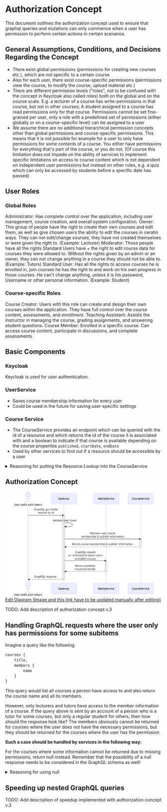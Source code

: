 # Authorization Concept

This document outlines the authorization concept used to ensure that graphql queries and mutations can only commence when a user has permission to perform certain actions in certain scenarios.

## General Assumptions, Conditions, and Decisions Regarding the Concept

* There exist global permissions (permissions for creating new courses etc.), which are not specific to a certain course
* Also for each user, there exist course-specific permissions (permissions view the course, to modify the course, upload material etc.)
* There are different permission levels ("roles", not to be confused with the concept in Keycloak also called roles) both on the global and on the course scale. E.g. a lecturer of a course has write-permissions in that course, but not in other courses; A student assigned to a course has read permissions only for that course. Permissions cannot be set fine-grained per user, only a role with a predefined set of permissions (either globally or on a course-specific level) can be assigned to a user
* We assume there are no additional hierarchical permission concepts other than global permissions and course-specific permissions. This means that it is not possible for example for a user to only have permissions for some contents of a course. You either have permissions for everything that's part of the course, or you do not. (Of course this limitation does not impede on the ability of services to implement specific limitations on access to course content which is not dependent on independent user permissions but instead on other rules, e.g. a quiz which can only be accessed by students before a specific date has passed)

## User Roles
### Global Roles
Administrator: Has complete control over the application, including user management, course creation, and overall system configuration.
Owner: This group of people have the right to create their own courses and edit them, as well as give chosen users the ability to edit the courses in ceratin ways. They can not edit/change courses, they have not created themselves or were given the right to. (Example: Lecturer)
Moderator: Those people have all the rights Standard Users have + the right to edit course data for courses they were allowed to. Without the rights given by an admin or an owner, they can not change anything in a course they should not be able to. (Example: Tutors)
Standard User: Has all the rights to access courses he is enrolled in, join courses he has the right to and work on his own progress in those courses. He can't change anything, unless it is his password, Username or other personal information. (Example: Student)

### Course-specific Roles
Course Creator: Users with this role can create and design their own courses within the application. They have full control over the course content, assessments, and enrollment.
Teaching Assistant: Assists the instructor in managing the course, grading assignments, and answering student questions.
Course Member: Enrolled in a specific course. Can access course content, participate in discussions, and complete assessments.


## Basic Components
### Keycloak

Keycloak is used for user authentication.

### UserService

* Saves course membership information for every user
* Could be used in the future for saving user-specific settings

### Course Service

* The CourseService provides an endpoint which can be queried with the id of a resource and which returns the id of the course it is associated with and a boolean to indicate if that course is available depending on the course properties `published`, `startDate`, `endDate`
* Used by other services to find out if a resource should be accessible by a user

<details>
<summary>Reasoning for putting the Resource Lookup into the CourseService</summary>

Originally it was planned to have the resource<->course lookup in its own service. However, it was noticed that a resource's availability for a user is not just dependent on if the user has access to the course, but also on if the course is currently published and available. This would have required another request by a service to the CourseService to retrieve this information.

For this reason the resource<->course lookup was consolidated into the CourseService, which can then provide an endpoint for other services to return all necessary information regarding a resource's availability to a user. 

</details>

## Authorization Concept

![](/images/authorization-backtracking.png)
[Edit Diagram (Image and this link have to be updated manually after editing)](https://mermaid.live/edit#pako:eNqNU01PwzAM_StRDnxITNwrtAtIu7ADTHDqxU281VqbFCfpNE377yRt2boVJHpIU388v1fbB6msRplJh18BjcIXgg1DnRsRH1DesvhwyAJc_77bkS8FhHh4u0Vz30c2wJ4UNWC8WIDHHeynjiVqghVySwqn3mcb2OHJ3Qf0Z6o8m88H4EwsGJry7VVs0Is6gT4VPGdUlrUTxV6QPvGnNiadKfX24XMM-QkV6RQakspO2jT6gmIm3tEzYTvkqM6ZmNRYF8iupEbciCYUFblSkFlbrsGTNVfkroQn34VpNuYZawY2QzHxv0oa_6p1LXDcofNv5jQbzidpu8cxvIDCBt_Jv3XJDS1QBUWFA0F3JXU6AWPLb0JPiH2LOyKo-65P1E3hf6RF5DREY02uscbhBGPIkA-yxiiTdFyOQ4rKpS-xxlxm8aqBt7nMzTHGxWWwq71RMvMc8EGGJg3SsEgyW0PlojVSi8u07LetW7rjNyjqOcU)

TODO: Add description of authorization concept v.3

## Handling GraphQL requests where the user only has permissions for some subitems

Imagine a query like the following:

```graphql
courses {
    title,
    members {
        name
    }
}
```

This query would list all courses a person have access to and also return the course name and all its members.

However, only lecturers and tutors have access to the member information of a course. If the query above is sent by an account of a person who is a tutor for some courses, but only a regular student for others, then how should the response look like? The members obviously cannot be returned for courses where the user does not have the necessary permissions, but they should be returned for the courses where the user has the permission.

**Such a case should be handled by services in the following way:**

For the courses where some information cannot be returned due to missing permissions, return null instead. Remember that the possibility of a null response needs to be considered in the GraphQL schema as well!

<details>
<summary>Reasoning for using null</summary>

We decided on returning null instead of throwing a GraphQL exception because if a service threw an exception each time it tries to return a resource for which the user does not have permissions, that would result in the frontend having to send 3 queries instead of 1: Firstly it would have to retrieve the user's permissions for the courses it wants data of, then it would have to query all the courses the user has "less" permissions for, and then it would have to query the courses the user has "more" permissions for.

When returning null, the frontend can just query courses indiscriminatly and when processing the response it can just skip data values which are null which makes the implementation way easier.
</details>


## Speeding up nested GraphQL queries

TODO: Add description of speedup implemented with authorization concept v.3